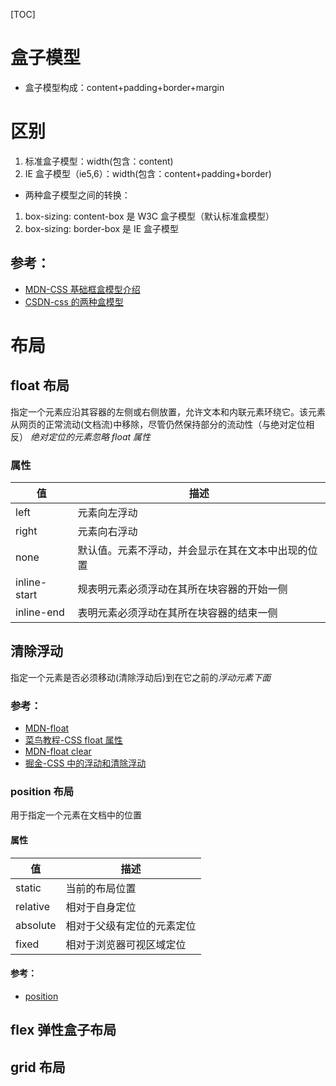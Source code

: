 [TOC]

# 盒子模型

- 盒子模型构成：content+padding+border+margin

# 区别

1. 标准盒子模型：width(包含：content)
2. IE 盒子模型（ie5,6）：width(包含：content+padding+border)

- 两种盒子模型之间的转换：

1. box-sizing: content-box 是 W3C 盒子模型（默认标准盒模型）
2. box-sizing: border-box 是 IE 盒子模型

## 参考：

- [MDN-CSS 基础框盒模型介绍](https://developer.mozilla.org/zh-CN/docs/Web/CSS/CSS_Box_Model/Introduction_to_the_CSS_box_model)
- [CSDN-css 的两种盒模型](https://blog.csdn.net/zwkkkk1/article/details/79678177)

# 布局

## float 布局

指定一个元素应沿其容器的左侧或右侧放置，允许文本和内联元素环绕它。该元素从网页的正常流动(文档流)中移除，尽管仍然保持部分的流动性（与绝对定位相反）
_绝对定位的元素忽略 float 属性_

### 属性

| 值           | 描述                                               |
| ------------ | -------------------------------------------------- |
| left         | 元素向左浮动                                       |
| right        | 元素向右浮动                                       |
| none         | 默认值。元素不浮动，并会显示在其在文本中出现的位置 |
| inline-start | 规表明元素必须浮动在其所在块容器的开始一侧         |
| inline-end   | 表明元素必须浮动在其所在块容器的结束一侧           |

## 清除浮动

指定一个元素是否必须移动(清除浮动后)到在它之前的*浮动元素下面*

### 参考：

- [MDN-float](https://developer.mozilla.org/zh-CN/docs/CSS/float)
- [菜鸟教程-CSS float 属性](https://www.runoob.com/cssref/pr-class-float.html)
- [MDN-float clear](https://developer.mozilla.org/zh-CN/docs/Web/CSS/clear)
- [掘金-CSS 中的浮动和清除浮动](https://juejin.im/entry/580479b85bbb50005b7c5083)

### position 布局

用于指定一个元素在文档中的位置

#### 属性

| 值       | 描述                       |
| -------- | -------------------------- |
| static   | 当前的布局位置             |
| relative | 相对于自身定位             |
| absolute | 相对于父级有定位的元素定位 |
| fixed    | 相对于浏览器可视区域定位   |

#### 参考：

- [position](https://developer.mozilla.org/zh-CN/docs/Web/CSS/position)

## flex 弹性盒子布局

## grid 布局
